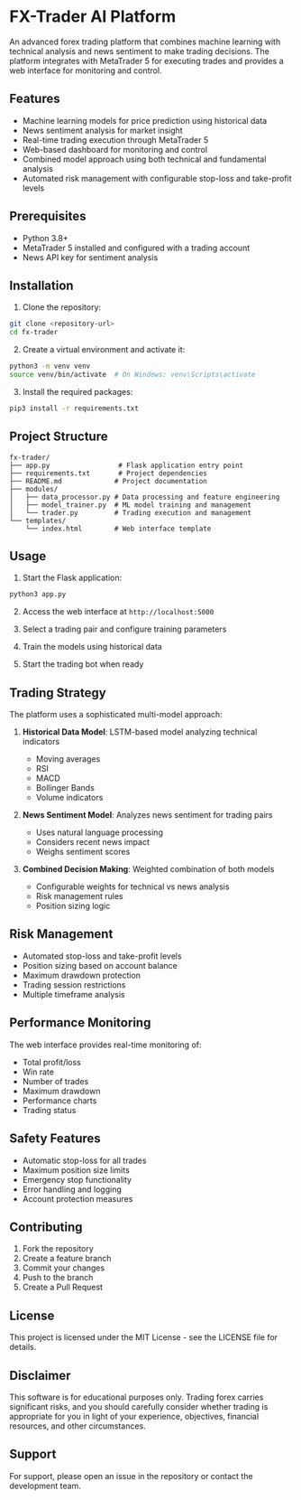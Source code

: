 # FX-Trader AI Platform

An advanced forex trading platform that combines machine learning with technical analysis and news sentiment to make trading decisions. The platform integrates with MetaTrader 5 for executing trades and provides a web interface for monitoring and control.

## Features

- Machine learning models for price prediction using historical data
- News sentiment analysis for market insight
- Real-time trading execution through MetaTrader 5
- Web-based dashboard for monitoring and control
- Combined model approach using both technical and fundamental analysis
- Automated risk management with configurable stop-loss and take-profit levels

## Prerequisites

- Python 3.8+
- MetaTrader 5 installed and configured with a trading account
- News API key for sentiment analysis

## Installation

1. Clone the repository:
```bash
git clone <repository-url>
cd fx-trader
```

2. Create a virtual environment and activate it:
```bash
python3 -m venv venv
source venv/bin/activate  # On Windows: venv\Scripts\activate
```

3. Install the required packages:
```bash
pip3 install -r requirements.txt
```

## Project Structure

```
fx-trader/
├── app.py                 # Flask application entry point
├── requirements.txt       # Project dependencies
├── README.md             # Project documentation
├── modules/
│   ├── data_processor.py # Data processing and feature engineering
│   ├── model_trainer.py  # ML model training and management
│   └── trader.py         # Trading execution and management
└── templates/
    └── index.html        # Web interface template
```

## Usage

1. Start the Flask application:
```bash
python3 app.py
```

2. Access the web interface at `http://localhost:5000`

3. Select a trading pair and configure training parameters

4. Train the models using historical data

5. Start the trading bot when ready

## Trading Strategy

The platform uses a sophisticated multi-model approach:

1. **Historical Data Model**: LSTM-based model analyzing technical indicators
   - Moving averages
   - RSI
   - MACD
   - Bollinger Bands
   - Volume indicators

2. **News Sentiment Model**: Analyzes news sentiment for trading pairs
   - Uses natural language processing
   - Considers recent news impact
   - Weighs sentiment scores

3. **Combined Decision Making**: Weighted combination of both models
   - Configurable weights for technical vs news analysis
   - Risk management rules
   - Position sizing logic

## Risk Management

- Automated stop-loss and take-profit levels
- Position sizing based on account balance
- Maximum drawdown protection
- Trading session restrictions
- Multiple timeframe analysis

## Performance Monitoring

The web interface provides real-time monitoring of:
- Total profit/loss
- Win rate
- Number of trades
- Maximum drawdown
- Performance charts
- Trading status

## Safety Features

- Automatic stop-loss for all trades
- Maximum position size limits
- Emergency stop functionality
- Error handling and logging
- Account protection measures

## Contributing

1. Fork the repository
2. Create a feature branch
3. Commit your changes
4. Push to the branch
5. Create a Pull Request

## License

This project is licensed under the MIT License - see the LICENSE file for details.

## Disclaimer

This software is for educational purposes only. Trading forex carries significant risks, and you should carefully consider whether trading is appropriate for you in light of your experience, objectives, financial resources, and other circumstances.

## Support

For support, please open an issue in the repository or contact the development team.

